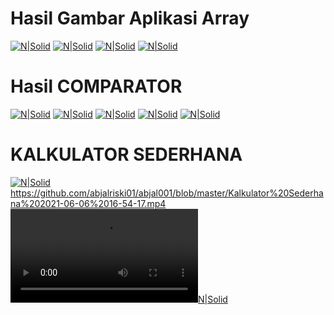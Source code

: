 # Hasil Gambar Aplikasi Array

[![N|Solid](https://github.com/abjalriski01/abjal001/blob/master/gambar1.png)](https://github.com/abjalriski01/abjal001/blob/master/gambar1.png)
[![N|Solid](https://github.com/abjalriski01/abjal001/blob/master/gambar2.png)](https://github.com/abjalriski01/abjal001/blob/master/gambar2.png)
[![N|Solid](https://github.com/abjalriski01/abjal001/blob/master/gambar3.png)](https://github.com/abjalriski01/abjal001/blob/master/gambar3.png)
[![N|Solid](https://github.com/abjalriski01/abjal001/blob/master/gambar4.png)](https://github.com/abjalriski01/abjal001/blob/master/gambar4.png)


# Hasil COMPARATOR
[![N|Solid](https://github.com/abjalriski01/abjal001/blob/master/gambar5.png)](https://github.com/abjalriski01/abjal001/blob/master/gambar5.png)
[![N|Solid](https://github.com/abjalriski01/abjal001/blob/master/gambar6.png)](https://github.com/abjalriski01/abjal001/blob/master/gambar6.png)
[![N|Solid](https://github.com/abjalriski01/abjal001/blob/master/gambar7.png)](https://github.com/abjalriski01/abjal001/blob/master/gambar7.png)
[![N|Solid](https://github.com/abjalriski01/abjal001/blob/master/gambar8.png)](https://github.com/abjalriski01/abjal001/blob/master/gambar8.png)
[![N|Solid](https://github.com/abjalriski01/abjal001/blob/master/gambar9.png)](https://github.com/abjalriski01/abjal001/blob/master/gambar9.png)



# KALKULATOR SEDERHANA
[![N|Solid](https://github.com/abjalriski01/abjal001/blob/master/gambar10.png)](https://github.com/abjalriski01/abjal001/blob/master/gambar10.png)
https://github.com/abjalriski01/abjal001/blob/master/Kalkulator%20Sederhana%202021-06-06%2016-54-17.mp4
[![N|Solid](https://github.com/abjalriski01/abjal001/blob/master/Kalkulator%20Sederhana%202021-06-06%2016-54-17.mp4)](https://github.com/abjalriski01/abjal001/blob/master/Kalkulator%20Sederhana%202021-06-06%2016-54-17.mp4)